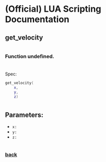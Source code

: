 
# (Official) LUA Scripting Documentation

## get_velocity
#
### Function undefined.
#
Spec:
```lua
get_velocity(
	x,
	y,
	z)
```
#
## Parameters:
- `x:` 
- `y:` 
- `z:` 
#  

### [back](../other)
